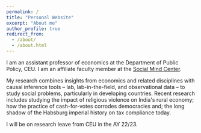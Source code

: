 ```yaml
---
permalink: /
title: "Personal Website"
excerpt: "About me"
author_profile: true
redirect_from: 
  - /about/
  - /about.html
---
```


I am an assistant professor of economics at the Department of Public Policy, CEU. I am an affiliate faculty member at the [Social Mind Center](https://socialmind.ceu.edu/affiliates).  

My research combines insights from economics and related disciplines with causal inference tools – lab, lab-in-the-field, and observational data – to study social problems, particularly in developing countries. Recent research includes studying the impact of religious violence on India's rural economy; how the practice of cash-for-votes corrodes democracies and; the long shadow of the Habsburg imperial history on tax compliance today. 

I will be on research leave from CEU in the AY 22/23.



